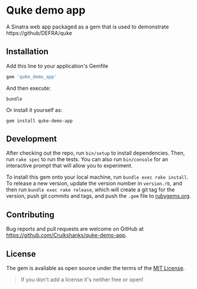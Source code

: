 # Quke demo app

A Sinatra web app packaged as a gem that is used to demonstrate https://github/DEFRA/quke

## Installation

Add this line to your application's Gemfile

```ruby
gem 'quke_demo_app'
```

And then execute:

```shell
bundle
```

Or install it yourself as:

```shell
gem install quke-demo-app
```

## Development

After checking out the repo, run `bin/setup` to install dependencies. Then, run `rake spec` to run the tests. You can also run `bin/console` for an interactive prompt that will allow you to experiment.

To install this gem onto your local machine, run `bundle exec rake install`. To release a new version, update the version number in `version.rb`, and then run `bundle exec rake release`, which will create a git tag for the version, push git commits and tags, and push the `.gem` file to [rubygems.org](https://rubygems.org).

## Contributing

Bug reports and pull requests are welcome on GitHub at https://github.com/Cruikshanks/quke-demo-app.

## License

The gem is available as open source under the terms of the [MIT License](https://opensource.org/licenses/MIT).

> If you don't add a license it's neither free or open!
